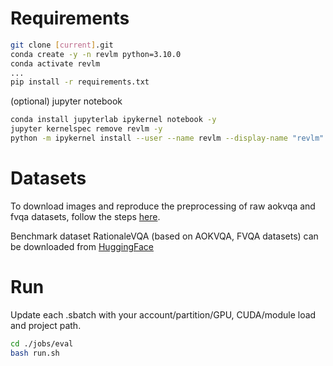

# Requirements
```bash
git clone [current].git
conda create -y -n revlm python=3.10.0
conda activate revlm
...
pip install -r requirements.txt
```
(optional) jupyter notebook
```bash
conda install jupyterlab ipykernel notebook -y
jupyter kernelspec remove revlm -y
python -m ipykernel install --user --name revlm --display-name "revlm"
```


# Datasets

To download images and reproduce the preprocessing of raw aokvqa and fvqa datasets, follow the steps [here](data_raw/README.md). 

Benchmark dataset RationaleVQA (based on AOKVQA, FVQA datasets) can be downloaded from [HuggingFace](https://huggingface.co/datasets/JJoy333/RationaleVQA) 


# Run

Update each .sbatch with your account/partition/GPU, CUDA/module load and project path.
```bash
cd ./jobs/eval
bash run.sh
```
